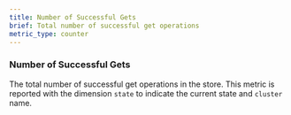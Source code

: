 ```yaml
---
title: Number of Successful Gets
brief: Total number of successful get operations
metric_type: counter
---
```

### Number of Successful Gets
The total number of successful get operations in the store. This metric is reported with the dimension `state` to indicate the current state and `cluster` name.
